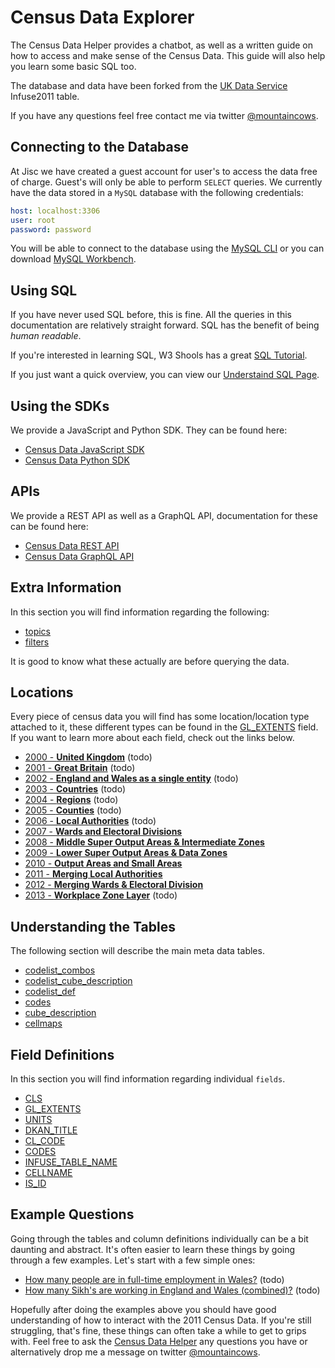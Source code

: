 # Census Data Explorer

The Census Data Helper provides a chatbot, as well as a written guide on how to access and make sense of the Census Data. This guide will also help you learn some basic SQL too.

The database and data have been forked from the [UK Data Service](https://www.ukdataservice.ac.uk/) Infuse2011 table.

If you have any questions feel free contact me via twitter [@mountaincows](https://twitter.com/mountaincows).

## Connecting to the Database

At Jisc we have created a guest account for user's to access the data free of charge. Guest's will only be able to perform `SELECT` queries. We currently have the data stored in a `MySQL` database with the following credentials:

```yaml
host: localhost:3306
user: root
password: password
```

You will be able to connect to the database using the [MySQL CLI](https://dev.mysql.com/downloads/mysql/) or you can download [MySQL Workbench](https://www.mysql.com/products/workbench/).

## Using SQL
If you have never used SQL before, this is fine. All the queries in this documentation are relatively straight forward. SQL has the benefit of being *human readable*.

If you're interested in learning SQL, W3 Shools has a great [SQL Tutorial](https://www.w3schools.com/sql/default.asp).

If you just want a quick overview, you can view our [Understaind SQL Page](understanding_sql.md).

## Using the SDKs

We provide a JavaScript and Python SDK. They can be found here:

- [Census Data JavaScript SDK](http://google.com)
- [Census Data Python SDK](http://google.com)

## APIs

We provide a REST API as well as a GraphQL API, documentation for these can be found here:

- [Census Data REST API](https://github.com/nathansainsbury/census-data-explorer-api)
- [Census Data GraphQL API](https://github.com/nathansainsbury/census-data-explorer-graphql)

## Extra Information

In this section you will find information regarding the following:

- [topics](topics.md)
- [filters](filters.md)

It is good to know what these actually are before querying the data.

## Locations

Every piece of census data you will find has some location/location type attached to it, these different types can be found in the [GL_EXTENTS](fields/gl_extents.md) field. If you want to learn more about each field, check out the links below.

- [2000 - **United Kingdom**](locations/2000.md) (todo)
- [2001 - **Great Britain**](locations/2001.md) (todo)
- [2002 - **England and Wales as a single entity**](locations/2002.md) (todo)
- [2003 - **Countries**](locations/2003.md) (todo)
- [2004 - **Regions**](locations/2004.md) (todo)
- [2005 - **Counties**](locations/2005.md) (todo)
- [2006 - **Local Authorities**](locations/2006.md) (todo)
- [2007 - **Wards and Electoral Divisions**](locations/2007.md)
- [2008 - **Middle Super Output Areas & Intermediate Zones**](locations/2008.md)
- [2009 - **Lower Super Output Areas & Data Zones**](locations/2009.md)
- [2010 - **Output Areas and Small Areas**](locations/2010.md)
- [2011 - **Merging Local Authorities**](locations/2011.md)
- [2012 - **Merging Wards & Electoral Division**](locations/2012.md)
- [2013 - **Workplace Zone Layer**](locations/2013.md) (todo)

## Understanding the Tables

The following section will describe the main meta data tables.

- [codelist_combos](tables/codelist_combos.md)
- [codelist_cube_description](tables/codelist_cube_description.md)
- [codelist_def](tables/codelist_def.md)
- [codes](tables/codes.md)
- [cube_description](tables/cube_description.md)
- [cellmaps](tables/cellmaps.md)

## Field Definitions

In this section you will find information regarding individual `fields`.

- [CLS](fields/cls.md)
- [GL_EXTENTS](fields/gl_extents.md)
- [UNITS](fields/units.md)
- [DKAN_TITLE](fields/dkan_title.md)
- [CL_CODE](fields/cl_code.md)
- [CODES](fields/codes.md)
- [INFUSE_TABLE_NAME](fields/infuse_table_name.md)
- [CELLNAME](fields/cellname.md)
- [IS_ID](fields/is_id.md)

## Example Questions

Going through the tables and column definitions individually can be a bit daunting and abstract. It's often easier to learn these things by going through a few examples. Let's start with a few simple ones:

- [How many people are in full-time employment in Wales?](examples/example_1.md) (todo)
- [How many Sikh's are working in England and Wales (combined)?](examples/example_2.md) (todo)

Hopefully after doing the examples above you should have good understanding of how to interact with the 2011 Census Data. If you're still struggling, that's fine, these things can often take a while to get to grips with. Feel free to ask the [Census Data Helper](http://google.com) any questions you have or alternatively drop me a message on twitter [@mountaincows](https://twitter.com/mountaincows).
